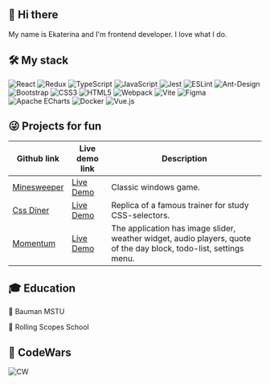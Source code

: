 ## 👋 Hi there 
My name is Ekaterina and I'm frontend developer.
I love what I do.

## 🛠️ My stack
![React](https://img.shields.io/badge/react-%2320232a.svg?style=for-the-badge&logo=react&logoColor=%2361DAFB)
![Redux](https://img.shields.io/badge/redux-%23593d88.svg?style=for-the-badge&logo=redux&logoColor=white)
![TypeScript](https://img.shields.io/badge/typescript-%23007ACC.svg?style=for-the-badge&logo=typescript&logoColor=white)
![JavaScript](https://img.shields.io/badge/javascript-%23323330.svg?style=for-the-badge&logo=javascript&logoColor=%23F7DF1E)
![Jest](https://img.shields.io/badge/-jest-%23C21325?style=for-the-badge&logo=jest&logoColor=white)
![ESLint](https://img.shields.io/badge/ESLint-4B3263?style=for-the-badge&logo=eslint&logoColor=white)
![Ant-Design](https://img.shields.io/badge/-AntDesign-%230170FE?style=for-the-badge&logo=ant-design&logoColor=white)
![Bootstrap](https://img.shields.io/badge/bootstrap-%23563D7C.svg?style=for-the-badge&logo=bootstrap&logoColor=white)
![CSS3](https://img.shields.io/badge/css3-%231572B6.svg?style=for-the-badge&logo=css3&logoColor=white)
![HTML5](https://img.shields.io/badge/html5-%23E34F26.svg?style=for-the-badge&logo=html5&logoColor=white)
![Webpack](https://img.shields.io/badge/webpack-%238DD6F9.svg?style=for-the-badge&logo=webpack&logoColor=black)
![Vite](https://img.shields.io/badge/vite-%23646CFF.svg?style=for-the-badge&logo=vite&logoColor=white)
![Figma](https://a11ybadges.com/badge?logo=figma)
![Apache ECharts](https://a11ybadges.com/badge?logo=apacheecharts)
![Docker](https://img.shields.io/badge/docker-%230db7ed.svg?style=for-the-badge&logo=docker&logoColor=white)
![Vue.js](https://img.shields.io/badge/vuejs-%2335495e.svg?style=for-the-badge&logo=vuedotjs&logoColor=%234FC08D)

## 😜 Projects for fun
| Github link | Live demo link | Description |
| -- | -- | -- |
| [Minesweeper](https://github.com/ekatrif/minesweeper) | [Live Demo](https://ekatrif.github.io/minesweeper/dist/) | Classic windows game.|
| [Css Diner](https://github.com/ekatrif/rs-selectors) | [Live Demo](https://ekatrif.github.io/rs-selectors/dist/) | Replica of a famous trainer for study CSS-selectors. |
| [Momentum](https://github.com/ekatrif/Momentum) | [Live Demo](https://ekatrif.github.io/Momentum/dist/) | The application has image slider, weather widget, audio players, quote of the day block, todo-list, settings menu. |

 ## 🎓 Education
 📌 Bauman MSTU
 
 📌 Rolling Scopes School

## 🤯 CodeWars
![CW](https://www.codewars.com/users/ekatrif/badges/large)

